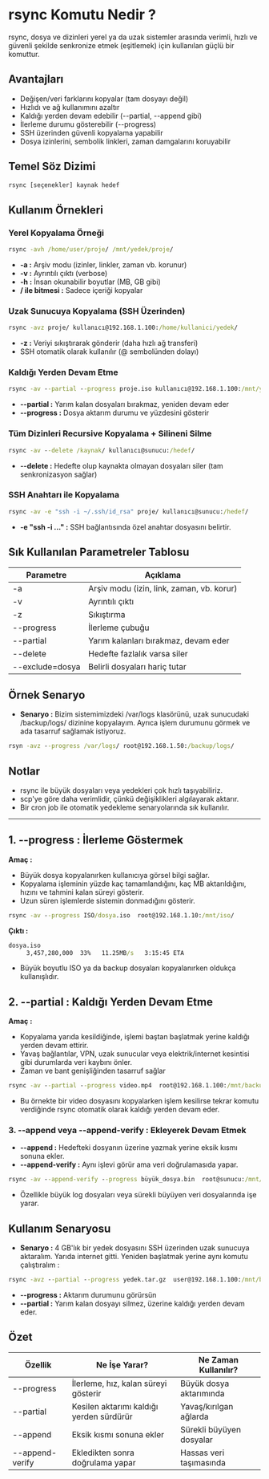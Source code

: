 # rsync Komutu Nedir ? 

rsync, dosya ve dizinleri yerel ya da uzak sistemler arasında verimli, hızlı ve güvenli şekilde senkronize etmek (eşitlemek) için kullanılan güçlü bir komuttur. 

## Avantajları

* Değişen/veri farklarını kopyalar (tam dosyayı değil)
* Hızlıdı ve ağ kullanımını azaltır
* Kaldığı yerden devam edebilir (--partial, --append gibi)
* İlerleme durumu gösterebilir (--progress)
* SSH üzerinden güvenli kopyalama yapabilir
* Dosya izinlerini, sembolik linkleri, zaman damgalarını koruyabilir

## Temel Söz Dizimi

```cmd
rsync [seçenekler] kaynak hedef
```

## Kullanım Örnekleri

### Yerel Kopyalama Örneği

```cmd
rsync -avh /home/user/proje/ /mnt/yedek/proje/
```
* **-a :** Arşiv modu (izinler, linkler, zaman vb. korunur)
* **-v :** Ayrıntılı çıktı (verbose)
* **-h :** İnsan okunabilir boyutlar (MB, GB gibi)
* **/ ile bitmesi :** Sadece içeriği kopyalar


### Uzak Sunucuya Kopyalama (SSH Üzerinden)

```cmd
rsync -avz proje/ kullanıcı@192.168.1.100:/home/kullanici/yedek/
```
* **-z :** Veriyi sıkıştırarak gönderir (daha hızlı ağ transferi)
* SSH otomatik olarak kullanılır (@ sembolünden dolayı)


### Kaldığı Yerden Devam Etme

```cmd
rsync -av --partial --progress proje.iso kullanıcı@192.168.1.100:/mnt/yedek/
```
* **--partial :** Yarım kalan dosyaları bırakmaz, yeniden devam eder
* **--progress :** Dosya aktarım durumu ve yüzdesini gösterir


### Tüm Dizinleri Recursive Kopyalama + Silineni Silme

```cmd
rsync -av --delete /kaynak/ kullanıcı@sunucu:/hedef/
```
* **--delete :** Hedefte olup kaynakta olmayan dosyaları siler (tam senkronizasyon sağlar)


### SSH Anahtarı ile Kopyalama

```cmd
rsync -av -e "ssh -i ~/.ssh/id_rsa" proje/ kullanıcı@sunucu:/hedef/
```
* **-e "ssh -i ..." :** SSH bağlantısında özel anahtar dosyasını belirtir. 

## Sık Kullanılan Parametreler Tablosu

| Parametre | Açıklama |
|--|--|
| -a | Arşiv modu (izin, link, zaman, vb. korur) |
| -v | Ayrıntılı çıktı | 
| -z | Sıkıştırma | 
| --progress | İlerleme çubuğu | 
| --partial | Yarım kalanları bırakmaz, devam eder | 
| --delete | Hedefte fazlalık varsa siler | 
| --exclude=dosya | Belirli dosyaları hariç tutar |


## Örnek Senaryo

* **Senaryo :** Bizim sistemimizdeki /var/logs klasörünü, uzak sunucudaki /backup/logs/ dizinine kopyalayım. Ayrıca işlem durumunu görmek ve ada tasarruf sağlamak istiyoruz.

```cmd
rsyn -avz --progress /var/logs/ root@192.168.1.50:/backup/logs/
```

## Notlar 

* rsync ile büyük dosyaları veya yedekleri çok hızlı taşıyabiliriz.
* scp'ye göre daha verimlidir, çünkü değişiklikleri algılayarak aktarır.
* Bir cron job ile otomatik yedekleme senaryolarında sık kullanılır.

--------------------------------------------------------------------------------------------

## 1. --progress : İlerleme Göstermek

**Amaç :**
* Büyük dosya kopyalanırken kullanıcıya görsel bilgi sağlar.
* Kopyalama işleminin yüzde kaç tamamlandığını, kaç MB aktarıldığını, hızını ve tahmini kalan süreyi gösterir.
* Uzun süren işlemlerde sistemin donmadığını gösterir.

```cmd
rsync -av --progress ISO/dosya.iso  root@192.168.1.10:/mnt/iso/
```

**Çıktı :**

```cmd
dosya.iso
     3,457,280,000  33%   11.25MB/s   3:15:45 ETA
```
* Büyük boyutlu ISO ya da backup dosyaları kopyalanırken oldukça kullanışlıdır.


## 2. --partial : Kaldığı Yerden Devam Etme

**Amaç :**
* Kopyalama yarıda kesildiğinde, işlemi baştan başlatmak yerine kaldığı yerden devam ettirir.
* Yavaş bağlantılar, VPN, uzak sunucular veya elektrik/internet kesintisi gibi durumlarda veri kaybını önler.
* Zaman ve bant genişliğinden tasarruf sağlar

```cmd
rsync -av --partial --progress video.mp4  root@192.168.1.100:/mnt/backup/
```
* Bu örnekte bir video dosyasını kopyalarken işlem kesilirse tekrar komutu verdiğinde rsync otomatik olarak kaldığı yerden devam eder.


### 3. --append veya --append-verify : Ekleyerek Devam Etmek

* **--append :** Hedefteki dosyanın üzerine yazmak yerine eksik kısmı sonuna ekler.
* **--append-verify :** Aynı işlevi görür ama veri doğrulamasıda yapar.

```cmd
rsync -av --append-verify --progress büyük_dosya.bin  root@sunucu:/mnt/hedef/
```
* Özellikle büyük log dosyaları veya sürekli büyüyen veri dosyalarında işe yarar.


## Kullanım Senaryosu

* **Senaryo :** 4 GB'lık bir yedek dosyasını SSH üzerinden uzak sunucuya aktaralım. Yarıda internet gitti. Yeniden başlatmak yerine aynı komutu çalıştıralım :

```cmd
rsync -avz --partial --progress yedek.tar.gz  user@192.168.1.100:/mnt/backup/
```
* **--progress :** Aktarım durumunu görürsün
* **--partial :** Yarım kalan dosyayı silmez, üzerine kaldığı yerden devam eder.


## Özet

| Özellik | Ne İşe Yarar? | Ne Zaman Kullanılır? |
|--|--|--|
| --progress | İlerleme, hız, kalan süreyi gösterir | Büyük dosya aktarımında |
| --partial | Kesilen aktarımı kaldığı yerden sürdürür | Yavaş/kırılgan ağlarda | 
| --append | Eksik kısmı sonuna ekler | Sürekli büyüyen dosyalar |
| --append-verify | Ekledikten sonra doğrulama yapar | Hassas veri taşımasında | 























